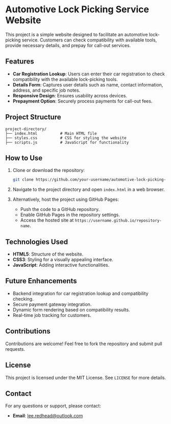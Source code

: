 # Automotive Lock Picking Service Website

This project is a simple website designed to facilitate an automotive lock-picking service. Customers can check compatibility with available tools, provide necessary details, and prepay for call-out services.

## Features

- **Car Registration Lookup**: Users can enter their car registration to check compatibility with the available lock-picking tools.
- **Details Form**: Captures user details such as name, contact information, address, and specific job notes.
- **Responsive Design**: Ensures usability across devices.
- **Prepayment Option**: Securely process payments for call-out fees.

## Project Structure

```
project-directory/
├── index.html          # Main HTML file
├── styles.css          # CSS for styling the website
├── scripts.js          # JavaScript for functionality
```

## How to Use

1. Clone or download the repository:
   ```bash
   git clone https://github.com/your-username/automotive-lock-picking-service.git
   ```

2. Navigate to the project directory and open `index.html` in a web browser.

3. Alternatively, host the project using GitHub Pages:
   - Push the code to a GitHub repository.
   - Enable GitHub Pages in the repository settings.
   - Access the hosted site at `https://username.github.io/repository-name`.

## Technologies Used

- **HTML5**: Structure of the website.
- **CSS3**: Styling for a visually appealing interface.
- **JavaScript**: Adding interactive functionalities.

## Future Enhancements

- Backend integration for car registration lookup and compatibility checking.
- Secure payment gateway integration.
- Dynamic form rendering based on compatibility results.
- Real-time job tracking for customers.

## Contributions

Contributions are welcome! Feel free to fork the repository and submit pull requests.

## License

This project is licensed under the MIT License. See `LICENSE` for more details.

## Contact

For any questions or support, please contact:

- **Email**: lee.redhead@outlook.com
